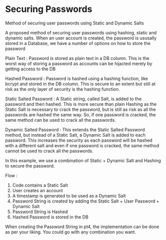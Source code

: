 # Securing Passwords
Method of securing user passwords using Static and Dynamic Salts

A proposed method of securing user passwords using hashing, static and dynamic salts. When an user account is created, the password is ususally stored in a Database, we have a number of options on how to store the password

Plain Text : Password is stored as plain text in a DB column. This is the worst way of storing a password as accounts can be hijacted merely by getting access to the DB 

Hashed Password : Password is hashed using a hashing function, like bcrypt and stored in the DB column. This is secure to an extent but still at risk as the only layer of security is the hashing function.

Static Salted Password : A Static string, called Salt, is added to the password and then hashed. This is more secure than plain Hashing as the Static Salt is necessary to crack the password, but is still as risk as all the passwords are hashed the same way. So, if one password is cracked, the same method can be used to crack all the passwords.

Dynamic Salted Password : This extends the Static Salted Password method, but instead of a Static Salt, a Dynamic Salt is added to each password. This increases the security as each password will be hashed with a different salt and even if one password is cracked, the same method cannot be used to crack all the passwords. 


In this example, we use a combination of Static + Dynamic Salt and Hashing to secure the password. 

Flow : 

1) Code contains a Static Salt 
2) User creates an account 
3) A timestamp is generated to be used as a Dynamic Salt 
4) Password String is created by adding the Static Salt + User Password + Dynamic Salt
5) Password String is Hashed
6) Hashed Password is stored in the DB 

When creating the Password String in pt4, the implementation can be done as per your liking. You could go with any combination you want. 

